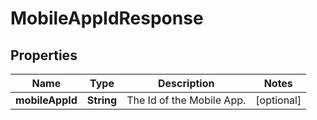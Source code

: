 # MobileAppIdResponse

## Properties
Name | Type | Description | Notes
------------ | ------------- | ------------- | -------------
**mobileAppId** | **String** | The Id of the Mobile App. |  [optional]

